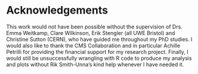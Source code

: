 # Acknowledgements

This work would not have been possible without the supervision of Drs. Emma Weitkamp, Clare Wilkinson, Erik Stengler (all UWE Bristol) and Christine Sutton (CERN), who have guided me throughout my PhD studies. I would also like to thank the CMS Collaboration and in particular Achille Petrilli for providing the financial support for my research project. Finally, I would still be unsuccessfully wrangling with R code to produce my analysis and plots without Rik Smith-Unna’s kind help whenever I have needed it.
